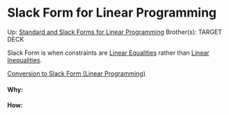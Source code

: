 # Slack Form for Linear Programming

Up: [Standard and Slack Forms for Linear Programming](standard_and_slack_forms_for_linear_programming)
Brother(s):
TARGET DECK

Slack Form is when constraints are [Linear Equalities](linear_equalities) rather than [Linear Inequalities](linear_inequalities).

[Conversion to Slack Form (Linear Programming)](conversion_to_slack_form_(linear_programming))



































#### Why:
#### How:









